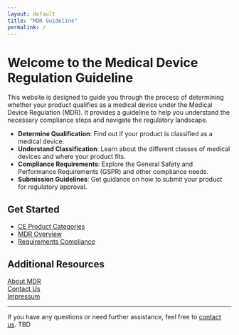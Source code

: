 ```yaml
---
layout: default
title: "MDR Guideline"
permalink: /
---
```


# Welcome to the Medical Device Regulation Guideline

This website is designed to guide you through the process of determining whether your product qualifies as a medical device under the Medical Device Regulation (MDR). It provides a guideline to help you understand the necessary compliance steps and navigate the regulatory landscape.

- **Determine Qualification**: Find out if your product is classified as a medical device.
- **Understand Classification**: Learn about the different classes of medical devices and where your product fits.
- **Compliance Requirements**: Explore the General Safety and Performance Requirements (GSPR) and other compliance needs.
- **Submission Guidelines**: Get guidance on how to submit your product for regulatory approval.

## Get Started

- [CE Product Categories](/MDR_Guideline//md_sites/ce-product-categories.html)
- [MDR Overview](/MDR_Guideline//md_sites/qualification_intended_use.html)
- [Requirements Compliance](/MDR_Guideline//md_sites/requirements.html)

## Additional Resources

[About MDR](about.html)<br>
[Contact Us](contact.html)<br>
[Impressum](impressum.html)<br>

---

If you have any questions or need further assistance, feel free to [contact us](mailto:mdr_sks@zhaw.ch). TBD

